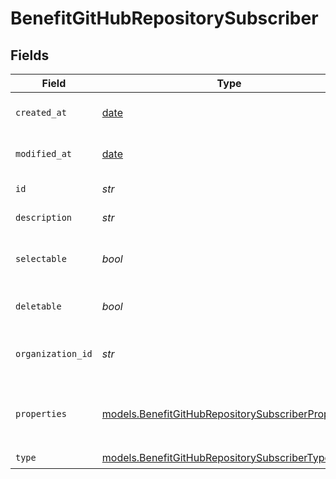 # BenefitGitHubRepositorySubscriber


## Fields

| Field                                                                                                          | Type                                                                                                           | Required                                                                                                       | Description                                                                                                    |
| -------------------------------------------------------------------------------------------------------------- | -------------------------------------------------------------------------------------------------------------- | -------------------------------------------------------------------------------------------------------------- | -------------------------------------------------------------------------------------------------------------- |
| `created_at`                                                                                                   | [date](https://docs.python.org/3/library/datetime.html#date-objects)                                           | :heavy_check_mark:                                                                                             | Creation timestamp of the object.                                                                              |
| `modified_at`                                                                                                  | [date](https://docs.python.org/3/library/datetime.html#date-objects)                                           | :heavy_check_mark:                                                                                             | Last modification timestamp of the object.                                                                     |
| `id`                                                                                                           | *str*                                                                                                          | :heavy_check_mark:                                                                                             | The ID of the benefit.                                                                                         |
| `description`                                                                                                  | *str*                                                                                                          | :heavy_check_mark:                                                                                             | The description of the benefit.                                                                                |
| `selectable`                                                                                                   | *bool*                                                                                                         | :heavy_check_mark:                                                                                             | Whether the benefit is selectable when creating a product.                                                     |
| `deletable`                                                                                                    | *bool*                                                                                                         | :heavy_check_mark:                                                                                             | Whether the benefit is deletable.                                                                              |
| `organization_id`                                                                                              | *str*                                                                                                          | :heavy_check_mark:                                                                                             | The ID of the organization owning the benefit.                                                                 |
| `properties`                                                                                                   | [models.BenefitGitHubRepositorySubscriberProperties](../models/benefitgithubrepositorysubscriberproperties.md) | :heavy_check_mark:                                                                                             | Properties available to subscribers for a benefit of type `github_repository`.                                 |
| `type`                                                                                                         | [models.BenefitGitHubRepositorySubscriberType](../models/benefitgithubrepositorysubscribertype.md)             | :heavy_check_mark:                                                                                             | N/A                                                                                                            |